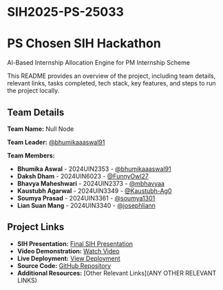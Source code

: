 # SIH2025-PS-25033

# PS Chosen SIH Hackathon
Al-Based Internship Allocation Engine for PM Internship Scheme

This README provides an overview of the project, including team details, relevant links, tasks completed, tech stack, key features, and steps to run the project locally.

## Team Details

**Team Name:** Null Node

**Team Leader:** [@bhumikaaaswal91](https://github.com/bhumikaaaswal91)

**Team Members:**

- **Bhumika Aswal** - 2024UIN2353 - [@bhumikaaaswal91](https://github.com/bhumikaaaswal91)
- **Daksh Dham** - 2024UIN6023 - [@FunnyOwl27](https://github.com/FunnyOwl27)
- **Bhavya Maheshwari** - 2024UIN2373 - [@mbhavyaa](https://github.com/mbhavyaa)
- **Kaustubh Agarwal** - 2024UIN3349 - [@Kaustubh-Ag0](https://github.com/Kaustubh-Ag0)
- **Soumya Prasad** - 2024UIN3361 - [@soumya1301](https://github.com/soumya1301)
- **Lian Suan Mang** - 2024UIN3340 - [@josephliann](https://github.com/josephliann)

## Project Links

- **SIH Presentation:** [Final SIH Presentation](https://github.com/sihnsut2025-hash/sih-semi-final/blob/main/SIH2025-IDEA-Presentation-pptx%20.pdf)
- **Video Demonstration:** [Watch Video](https://youtu.be/jwHaGwNWyDo)
- **Live Deployment:** [View Deployment](https://avsarx.pythonanywhere.com)
- **Source Code:** [GitHub Repository](https://github.com/sihnsut2025-hash/sih-semi-final.git)
- **Additional Resources:** [Other Relevant Links](ANY OTHER RELEVANT LINKS)
